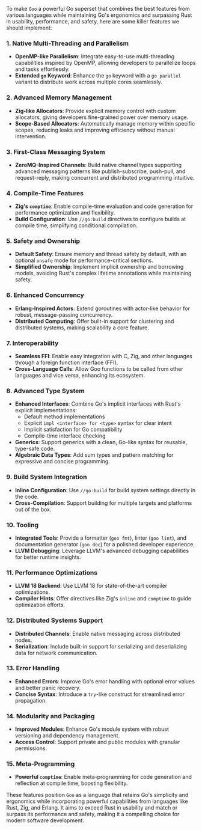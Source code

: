To make `Goo` a powerful Go superset that combines the best features from various languages while maintaining Go's ergonomics and surpassing Rust in usability, performance, and safety, here are some killer features we should implement:

### 1. Native Multi-Threading and Parallelism
- **OpenMP-like Parallelism**: Integrate easy-to-use multi-threading capabilities inspired by OpenMP, allowing developers to parallelize loops and tasks effortlessly.
- **Extended `go` Keyword**: Enhance the `go` keyword with a `go parallel` variant to distribute work across multiple cores seamlessly.

### 2. Advanced Memory Management
- **Zig-like Allocators**: Provide explicit memory control with custom allocators, giving developers fine-grained power over memory usage.
- **Scope-Based Allocators**: Automatically manage memory within specific scopes, reducing leaks and improving efficiency without manual intervention.

### 3. First-Class Messaging System
- **ZeroMQ-Inspired Channels**: Build native channel types supporting advanced messaging patterns like publish-subscribe, push-pull, and request-reply, making concurrent and distributed programming intuitive.

### 4. Compile-Time Features
- **Zig's `comptime`**: Enable compile-time evaluation and code generation for performance optimization and flexibility.
- **Build Configuration**: Use `//go:build` directives to configure builds at compile time, simplifying conditional compilation.

### 5. Safety and Ownership
- **Default Safety**: Ensure memory and thread safety by default, with an optional `unsafe` mode for performance-critical sections.
- **Simplified Ownership**: Implement implicit ownership and borrowing models, avoiding Rust's complex lifetime annotations while maintaining safety.

### 6. Enhanced Concurrency
- **Erlang-Inspired Actors**: Extend goroutines with actor-like behavior for robust, message-passing concurrency.
- **Distributed Computing**: Offer built-in support for clustering and distributed systems, making scalability a core feature.

### 7. Interoperability
- **Seamless FFI**: Enable easy integration with C, Zig, and other languages through a foreign function interface (FFI).
- **Cross-Language Calls**: Allow Goo functions to be called from other languages and vice versa, enhancing its ecosystem.

### 8. Advanced Type System
- **Enhanced Interfaces**: Combine Go's implicit interfaces with Rust's explicit implementations:
  - Default method implementations
  - Explicit `impl <interface> for <type>` syntax for clear intent
  - Implicit satisfaction for Go compatibility
  - Compile-time interface checking
- **Generics**: Support generics with a clean, Go-like syntax for reusable, type-safe code.
- **Algebraic Data Types**: Add sum types and pattern matching for expressive and concise programming.

### 9. Build System Integration
- **Inline Configuration**: Use `//go:build` for build system settings directly in the code.
- **Cross-Compilation**: Support building for multiple targets and platforms out of the box.

### 10. Tooling
- **Integrated Tools**: Provide a formatter (`goo fmt`), linter (`goo lint`), and documentation generator (`goo doc`) for a polished developer experience.
- **LLVM Debugging**: Leverage LLVM's advanced debugging capabilities for better runtime insights.

### 11. Performance Optimizations
- **LLVM 18 Backend**: Use LLVM 18 for state-of-the-art compiler optimizations.
- **Compiler Hints**: Offer directives like Zig's `inline` and `comptime` to guide optimization efforts.

### 12. Distributed Systems Support
- **Distributed Channels**: Enable native messaging across distributed nodes.
- **Serialization**: Include built-in support for serializing and deserializing data for network communication.

### 13. Error Handling
- **Enhanced Errors**: Improve Go's error handling with optional error values and better panic recovery.
- **Concise Syntax**: Introduce a `try`-like construct for streamlined error propagation.

### 14. Modularity and Packaging
- **Improved Modules**: Enhance Go's module system with robust versioning and dependency management.
- **Access Control**: Support private and public modules with granular permissions.

### 15. Meta-Programming
- **Powerful `comptime`**: Enable meta-programming for code generation and reflection at compile time, boosting flexibility.

These features position `Goo` as a language that retains Go's simplicity and ergonomics while incorporating powerful capabilities from languages like Rust, Zig, and Erlang. It aims to exceed Rust in usability and match or surpass its performance and safety, making it a compelling choice for modern software development.
